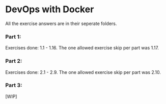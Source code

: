 # DevOps with Docker

All the exercise answers are in their seperate folders.

### Part 1:

Exercises done: 1.1 - 1.16. The one allowed exercise skip per part was 1.17.

### Part 2:

Exercises done: 2.1 - 2.9. The one allowed exercise skip per part was 2.10.

### Part 3:

[WIP]
